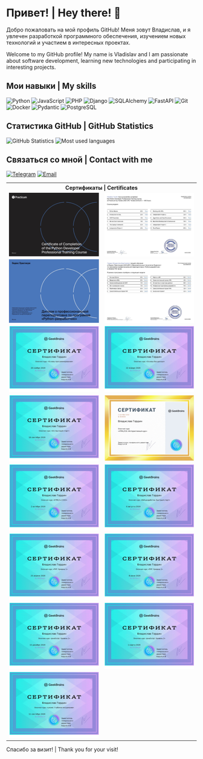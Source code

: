 # Привет! | Hey there! 👋

Добро пожаловать на мой профиль GitHub! Меня зовут Владислав, и я увлечен разработкой программного обеспечения, изучением новых технологий и участием в интересных проектах.

Welcome to my GitHub profile! My name is Vladislav and I am passionate about software development, learning new technologies and participating in interesting projects.

<!--
## О себе | About Me

- 🌱 В настоящее время изучаю: **[Технология или Язык программирования]**
- 👯 Ищу сотрудничество в: **[Тип проекта]**
- 💬 Задайте мне вопрос о: **[Темы или технологии, в которых вы разбираетесь]**
- 📫 Как связаться со мной: **[Ваш email или ссылка на LinkedIn]**
- ⚡ Факт обо мне: **[Интересный факт о вас]**
-->

## Мои навыки | My skills

![Python](https://img.shields.io/badge/-Python-000?&logo=Python) ![JavaScript](https://img.shields.io/badge/-JavaScript-000?&logo=JavaScript) ![PHP](https://img.shields.io/badge/-PHP-000?&logo=PHP) ![Django](https://img.shields.io/badge/-Django-000?&logo=Django) ![SQLAlchemy](https://img.shields.io/badge/-SQLAlchemy-000?&logo=SQLAlchemy) ![FastAPI](https://img.shields.io/badge/-FastAPI-000?&logo=FastAPI) ![Git](https://img.shields.io/badge/-Git-000?&logo=Git) ![Docker](https://img.shields.io/badge/-Docker-000?&logo=Docker) ![Pydantic](https://img.shields.io/badge/-Pydantic-000?&logo=Pydantic) ![PostgreSQL](https://img.shields.io/badge/-PostgreSQL-000?&logo=PostgreSQL)

<!--
## Мои проекты | My projects

### [Проект 1](https://github.com/username/project1)
Описание проекта. Что он делает, используемые технологии и почему он интересен.

### [Проект 2](https://github.com/username/project2)
Описание проекта. Что он делает, используемые технологии и почему он интересен.
-->

## Статистика GitHub | GitHub Statistics

![GitHub Statistics](https://github-readme-stats.vercel.app/api?username=Siellph&show_icons=true&hide_title=true&count_private=true&include_all_commits=true&theme=default&line_height=24)
![Most used languages](https://github-readme-stats.vercel.app/api/top-langs/?username=Siellph&layout=compact&theme=default)

## Связаться со мной | Contact with me

[![Telegram](https://img.shields.io/badge/-Telegram-000?&logo=Telegram)](https://twitter.com/ваш_профиль)
[![Email](https://img.shields.io/badge/-Email-000?&logo=Gmail)](mailto:i@vgordin.ru)

<table>
  <tr>
    <th colspan="4" style="text-align:center;">Сертификаты | Certificates</th>
  </tr>
  <tr>
    <td><img src="certs/YaP_en1.jpg" alt="Vladislav Gordin_20232BE00441"></td>
    <td><img src="certs/YaP_en2.jpg" alt="Vladislav Gordin_20232BE00441"></td>
  </tr>
  <tr>
    <td><img src="certs/YaP_ru1.jpg" alt="Гордин Владислав Дмитриевич_20232BE00441"></td>
    <td><img src="certs/YaP_ru2.jpg" alt="Гордин Владислав Дмитриевич_20232BE00441"></td>
  </tr>
  <tr>
    <td><img src="certs/DevBase.jpg" alt="Основы программирования"></td>
    <td><img src="certs/DBBase.jpg" alt="Основы баз данных"></td>
  </tr>
  <tr>
    <td><img src="certs/GIT.jpg" alt="Git. Быстрый старт"></td>
    <td><img src="certs/HTMLCSS1.jpg" alt="HTML и CSS"></td>
  </tr>
  <tr>
    <td><img src="certs/HTMLCSS2.jpg" alt="HTML5 и CSS3"></td>
    <td><img src="certs/WebDev.jpg" alt="Веб-разработка. Быстрый старт"></td>
  </tr>
  <tr>
    <td><img src="certs/PHP1.jpg" alt="PHP. Уровень 1"></td>
    <td><img src="certs/PHP2.jpg" alt="PHP. Уровень 2"></td>
  </tr>
  <tr>
    <td><img src="certs/JSlvl1.jpg" alt="JavaScript. Уровень 1"></td>
    <td><img src="certs/JSlvl2.jpg" alt="JavaScript. Уровень 2"></td>
  </tr>
  <tr>
    <td><img src="certs/Laravel.jpg" alt="Laravel. Глубокое погружение"></td>
    <td></td>
  </tr>
</table>


Спасибо за визит! | Thank you for your visit!
